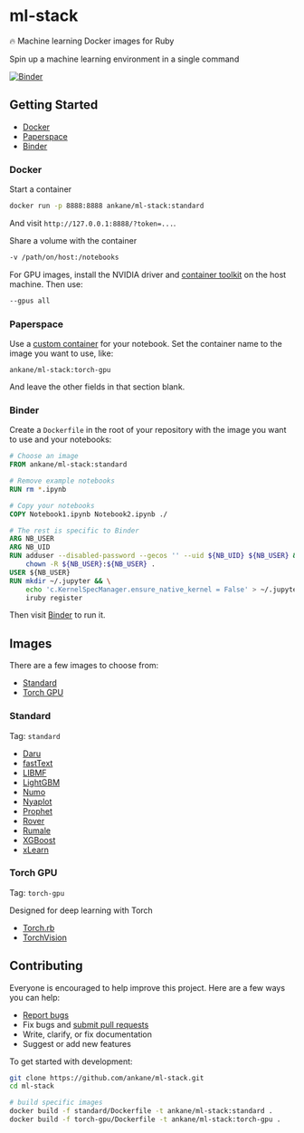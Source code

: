 # ml-stack

:fire: Machine learning Docker images for Ruby

Spin up a machine learning environment in a single command

[![Binder](https://mybinder.org/badge_logo.svg)](https://mybinder.org/v2/gh/ankane/ml-stack/master)

## Getting Started

- [Docker](#docker)
- [Paperspace](#paperspace)
- [Binder](#binder)

### Docker

Start a container

```sh
docker run -p 8888:8888 ankane/ml-stack:standard
```

And visit `http://127.0.0.1:8888/?token=...`.

Share a volume with the container

```sh
-v /path/on/host:/notebooks
```

For GPU images, install the NVIDIA driver and [container toolkit](https://github.com/NVIDIA/nvidia-docker) on the host machine. Then use:

```sh
--gpus all
```

### Paperspace

Use a [custom container](https://docs.paperspace.com/gradient/notebooks/notebook-containers) for your notebook. Set the container name to the image you want to use, like:

```text
ankane/ml-stack:torch-gpu
```

And leave the other fields in that section blank.

### Binder

Create a `Dockerfile` in the root of your repository with the image you want to use and your notebooks:

```Dockerfile
# Choose an image
FROM ankane/ml-stack:standard

# Remove example notebooks
RUN rm *.ipynb

# Copy your notebooks
COPY Notebook1.ipynb Notebook2.ipynb ./

# The rest is specific to Binder
ARG NB_USER
ARG NB_UID
RUN adduser --disabled-password --gecos '' --uid ${NB_UID} ${NB_USER} && \
    chown -R ${NB_USER}:${NB_USER} .
USER ${NB_USER}
RUN mkdir ~/.jupyter && \
    echo 'c.KernelSpecManager.ensure_native_kernel = False' > ~/.jupyter/jupyter_notebook_config.py && \
    iruby register
```

Then visit [Binder](https://mybinder.org) to run it.

## Images

There are a few images to choose from:

- [Standard](#standard)
- [Torch GPU](#torch-gpu)

### Standard

Tag: `standard`

- [Daru](https://github.com/SciRuby/daru)
- [fastText](https://github.com/ankane/fastText)
- [LIBMF](https://github.com/ankane/libmf)
- [LightGBM](https://github.com/ankane/lightgbm)
- [Numo](https://github.com/ruby-numo/numo-narray)
- [Nyaplot](https://github.com/domitry/nyaplot)
- [Prophet](https://github.com/ankane/prophet)
- [Rover](https://github.com/ankane/rover)
- [Rumale](https://github.com/yoshoku/rumale)
- [XGBoost](https://github.com/ankane/xgboost)
- [xLearn](https://github.com/ankane/xlearn)

### Torch GPU

Tag: `torch-gpu`

Designed for deep learning with Torch

- [Torch.rb](https://github.com/ankane/torch.rb)
- [TorchVision](https://github.com/ankane/torchvision)

## Contributing

Everyone is encouraged to help improve this project. Here are a few ways you can help:

- [Report bugs](https://github.com/ankane/ml-stack/issues)
- Fix bugs and [submit pull requests](https://github.com/ankane/ml-stack/pulls)
- Write, clarify, or fix documentation
- Suggest or add new features

To get started with development:

```sh
git clone https://github.com/ankane/ml-stack.git
cd ml-stack

# build specific images
docker build -f standard/Dockerfile -t ankane/ml-stack:standard .
docker build -f torch-gpu/Dockerfile -t ankane/ml-stack:torch-gpu .
```
